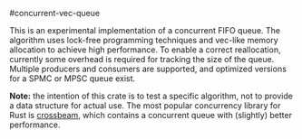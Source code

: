 #concurrent-vec-queue

This is an experimental implementation of a concurrent FIFO queue. The algorithm
uses lock-free programming techniques and vec-like memory allocation to achieve
high performance. To enable a correct reallocation, currently some overhead is
required for tracking the size of the queue. Multiple producers and consumers
are supported, and optimized versions for a SPMC or MPSC queue exist.

**Note:** the intention of this crate is to test a specific algorithm, not to
provide a data structure for actual use. The most popular concurrency library
for Rust is [crossbeam](https://github.com/crossbeam-rs/crossbeam), which
contains a concurrent queue with (slightly) better performance.
